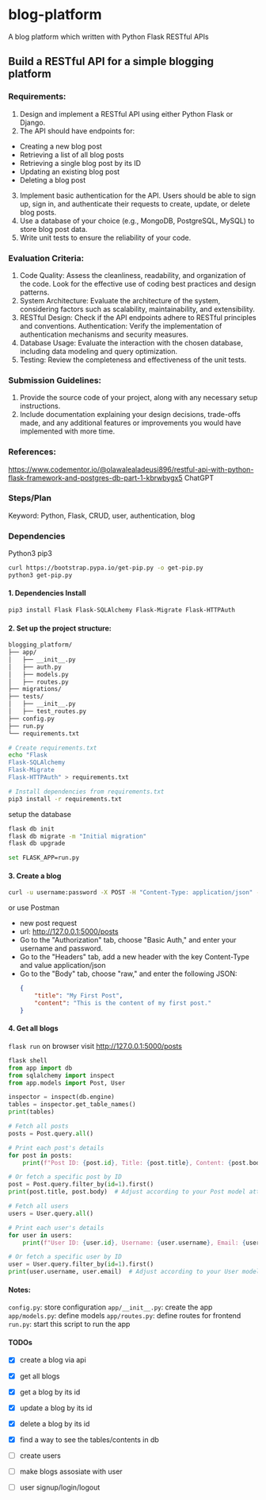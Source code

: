 # blog-platform
A blog platform which written with Python Flask RESTful APIs

## Build a RESTful API for a simple blogging platform

### Requirements:
1. Design and implement a RESTful API using either Python Flask or Django.
2. The API should have endpoints for:
  - Creating a new blog post
  - Retrieving a list of all blog posts
  - Retrieving a single blog post by its ID
  - Updating an existing blog post
  - Deleting a blog post
3. Implement basic authentication for the API. Users should be able to sign up, sign in, and authenticate their requests to create, update, or delete blog posts.
4. Use a database of your choice (e.g., MongoDB, PostgreSQL, MySQL) to store blog post data.
5. Write unit tests to ensure the reliability of your code.

### Evaluation Criteria:
1. Code Quality: Assess the cleanliness, readability, and organization of the code. Look for the effective use of coding best practices and design patterns.
2. System Architecture: Evaluate the architecture of the system, considering factors such as scalability, maintainability, and extensibility.
3. RESTful Design: Check if the API endpoints adhere to RESTful principles and conventions.
   Authentication: Verify the implementation of authentication mechanisms and security measures.
4. Database Usage: Evaluate the interaction with the chosen database, including data modeling and query optimization.
5. Testing: Review the completeness and effectiveness of the unit tests.

### Submission Guidelines:
1. Provide the source code of your project, along with any necessary setup instructions.
2. Include documentation explaining your design decisions, trade-offs made, and any additional features or improvements you would have implemented with more time.

### References:
https://www.codementor.io/@olawalealadeusi896/restful-api-with-python-flask-framework-and-postgres-db-part-1-kbrwbygx5
ChatGPT

### Steps/Plan
Keyword: Python, Flask, CRUD, user, authentication, blog

### Dependencies
Python3
pip3
```bash
curl https://bootstrap.pypa.io/get-pip.py -o get-pip.py
python3 get-pip.py
```

#### 1. Dependencies Install
```bash
pip3 install Flask Flask-SQLAlchemy Flask-Migrate Flask-HTTPAuth
```

#### 2. Set up the project structure:
```bash
blogging_platform/
├── app/
│   ├── __init__.py
│   ├── auth.py
│   ├── models.py
│   ├── routes.py
├── migrations/
├── tests/
│   ├── __init__.py
│   ├── test_routes.py
├── config.py
├── run.py
└── requirements.txt
```

```bash
# Create requirements.txt
echo "Flask
Flask-SQLAlchemy
Flask-Migrate
Flask-HTTPAuth" > requirements.txt

# Install dependencies from requirements.txt
pip3 install -r requirements.txt
```

setup the database
```bash
flask db init
flask db migrate -m "Initial migration"
flask db upgrade
```

```bash
set FLASK_APP=run.py
```

#### 3. Create a blog
```bash
curl -u username:password -X POST -H "Content-Type: application/json" -d '{"title": "My First Post", "body": "This is the content of my first post."}' http://127.0.0.1:5000/posts

```
or use Postman
- new post request
- url: http://127.0.0.1:5000/posts
- Go to the "Authorization" tab, choose "Basic Auth," and enter your username and password.
- Go to the "Headers" tab, add a new header with the key Content-Type and value application/json
- Go to the "Body" tab, choose "raw," and enter the following JSON:
  ```json
  {
      "title": "My First Post",
      "content": "This is the content of my first post."
  }
  ```

#### 4. Get all blogs 
`flask run`
on browser visit http://127.0.0.1:5000/posts

```python
flask shell
from app import db
from sqlalchemy import inspect
from app.models import Post, User

inspector = inspect(db.engine)
tables = inspector.get_table_names()
print(tables)

# Fetch all posts
posts = Post.query.all()

# Print each post's details
for post in posts:
    print(f"Post ID: {post.id}, Title: {post.title}, Content: {post.body}")

# Or fetch a specific post by ID
post = Post.query.filter_by(id=1).first()
print(post.title, post.body)  # Adjust according to your Post model attributes

# Fetch all users
users = User.query.all()

# Print each user's details
for user in users:
    print(f"User ID: {user.id}, Username: {user.username}, Email: {user.email}")

# Or fetch a specific user by ID
user = User.query.filter_by(id=1).first()
print(user.username, user.email)  # Adjust according to your User model attributes
```

#### Notes:
`config.py`: store configuration
`app/__init__.py`: create the app
`app/models.py`: define models
`app/routes.py`: define routes for frontend
`run.py`: start this script to run the app

#### TODOs
- [x] create a blog via api
- [x] get all blogs
- [x] get a blog by its id
- [x] update a blog by its id
- [x] delete a blog by its id

- [x] find a way to see the tables/contents in db

- [ ] create users
- [ ] make blogs assosiate with user
- [ ] user signup/login/logout 